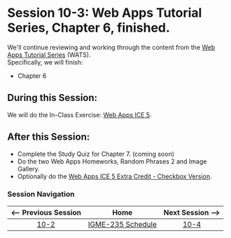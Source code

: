 # Session 10-3: Web Apps Tutorial Series, Chapter 6, finished.

We'll continue reviewing and working through the content from the [Web Apps Tutorial Series](https://github.com/tonethar/IGME-235-Shared/blob/master/tutorial/web-apps-0.md) (WATS).  
Specifically, we will finish:  
- Chapter 6

## During this Session:

We will do the In-Class Exercise:  [Web Apps ICE 5](https://github.com/tonethar/IGME-235-Shared/blob/master/tutorial/web-apps-ex-5.md).

## After this Session:

- Complete the Study Quiz for Chapter 7. (coming soon)
- Do the two Web Apps Homeworks, Random Phrases 2 and Image Gallery.
- Optionally do the [Web Apps ICE 5 Extra Credit - Checkbox Version](https://github.com/tonethar/IGME-235-Shared/blob/master/tutorial/web-apps-ex-5.md#d-individual-optional-extra-credit-worth-1-full-hw).

### Session Navigation

| <-- Previous Session |               Home                  | Next Session --> |
|:--------------------:|:-----------------------------------:|:----------------:|
|  [10-2](10-2.md)       | [IGME-235 Schedule](../schedule.md) |   [10-4](10-4.md)  |
